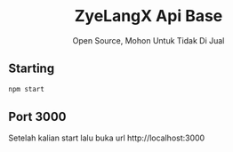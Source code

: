<h1 align="center" style="margin-top: 0px;">ZyeLangX Api Base</h1>
<p align="center"> Open Source, Mohon Untuk Tidak Di Jual </p>

## Starting 
```javascript
npm start
```
## Port 3000
Setelah kalian start lalu buka url http://localhost:3000
